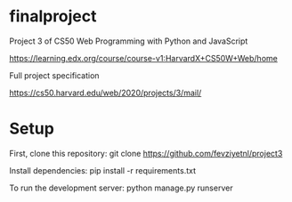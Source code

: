 # finalproject

Project 3 of CS50 Web Programming with Python and JavaScript

https://learning.edx.org/course/course-v1:HarvardX+CS50W+Web/home

Full project specification

https://cs50.harvard.edu/web/2020/projects/3/mail/

# Setup

First, clone this repository:
   git clone https://github.com/fevziyetnl/project3

Install dependencies:
   pip install -r requirements.txt

To run the development server:
   python manage.py runserver
